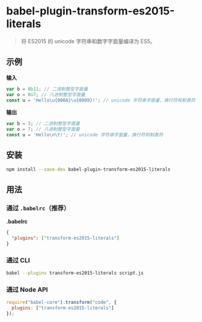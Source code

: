 # babel-plugin-transform-es2015-literals

> 将 ES2015 的 unicode 字符串和数字字面量编译为 ES5。

## 示例

**输入**

```js
var b = 0b11; // 二进制整型字面量
var o = 0o7; // 八进制整型字面量
const u = 'Hello\u{000A}\u{0009}!'; // unicode 字符串字面量，换行符和制表符
```

**输出**

```js
var b = 3; // 二进制整型字面量
var o = 7; // 八进制整型字面量
const u = 'Hello\n\t!'; // unicode 字符串字面量，换行符和制表符
```

## 安装

```sh
npm install --save-dev babel-plugin-transform-es2015-literals
```

## 用法

### 通过 `.babelrc`（推荐）

**.babelrc**

```json
{
  "plugins": ["transform-es2015-literals"]
}
```

### 通过 CLI

```sh
babel --plugins transform-es2015-literals script.js
```

### 通过 Node API

```javascript
require("babel-core").transform("code", {
  plugins: ["transform-es2015-literals"]
});
```
